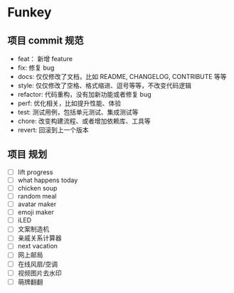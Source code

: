 # Funkey

## 项目 commit 规范

* feat： 新增 feature
* fix: 修复 bug
* docs: 仅仅修改了文档，比如 README, CHANGELOG, CONTRIBUTE 等等
* style: 仅仅修改了空格、格式缩进、逗号等等，不改变代码逻辑
* refactor: 代码重构，没有加新功能或者修复 bug
* perf: 优化相关，比如提升性能、体验
* test: 测试用例，包括单元测试、集成测试等
* chore: 改变构建流程、或者增加依赖库、工具等
* revert: 回滚到上一个版本

## 项目 规划

* [ ] lift progress
* [ ] what happens today
* [ ] chicken soup
* [ ] random meal
* [ ] avatar maker
* [ ] emoji maker 
* [ ] iLED
* [ ] 文案制造机
* [ ] 亲戚关系计算器
* [ ] next vacation
* [ ] 网上邮局
* [ ] 在线风扇/空调
* [ ] 视频图片去水印
* [ ] 萌牌翻翻
